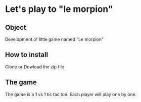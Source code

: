 # Let's play to "le morpion"

## Object
Development of little game named "Le morpion" 

## How to install 

Clone or Dowload the zip file 

## The game 
 
The game is a 1 vs 1 tic tac toe. Each player will play one by one. 

